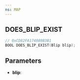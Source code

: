 ```yaml
---
ns: MAP
---
```

## DOES_BLIP_EXIST

```c
// 0xCD82FA174080B3B1
BOOL DOES_BLIP_EXIST(Blip blip);
```

## Parameters
* **blip**:
